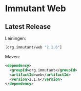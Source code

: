 # Immutant Web

## Latest Release

Leiningen:

``` clj
[org.immutant/web "2.1.6"]
```

Maven:

``` xml
<dependency>
  <groupId>org.immutant</groupId>
  <artifactId>web</artifactId>
  <version>2.1.6</version>
</dependency>
```
